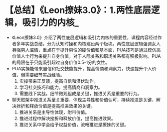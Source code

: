 # 【总结】《Leon撩妹3.0》：1.两性底层逻辑，吸引力的内核_

-   《Leon撩妹3.0》介绍了两性底层逻辑和吸引力内核的重要性，课程内容经过作者多年实战总结，分为认知时操和内核建设两个板块。两性底层逻辑强调女人募强男人滥情，重点在于提升男性的硬价值和基本面，PUA技巧是通过模仿高价值人士行为来提升自身价值，对于人际关系和职场关系都有积极影响。PUA的局限在于只能吸引超过自身价值0.5-1分的女性。
-   PUA实操能带来自信和社交技能提升，提高情商和洞察力，快速提升个人价值，但需要细节实战经验。
    1.  实操带来正反馈，提高自信和潜伏动作。
    2.  学习社交技巧和能力，提高情商和洞察力。
    3.  需要线下实战，细节微观组成是关键，推进关系是重要的行为。
-   聊天框架中推进关系至关重要，体现主导性和价值认可，持续推进是关键，解决挫折和释放价值是提高推进效果的关键。
    1.  推进关系是主导性体现，附带价值。
    2.  推进过程中解决挫折和释放价值，提高推进效果。
    3.  推进关系中学会给予权益价值，流畅推进是撩妹的关键。